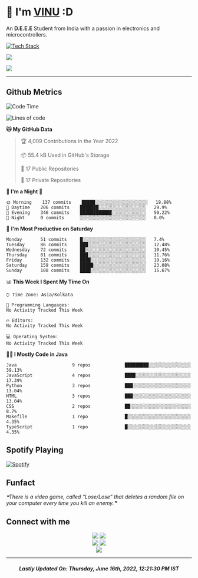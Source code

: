 # 👋 I'm [VINU](https://vinuxd.github.io) :D

An **D.E.E.E** Student from India with a passion in electronics and microcontrollers.
<br/>

[![Tech Stack](https://skillicons.dev/icons?i=c,java,py,spring,md,regex,arduino,raspberrypi,firebase,mongodb,git,heroku,netlify,androidstudio,vscode,figma,&theme=dark&perline=7)](https://t.me/VinuXD)

<a href=https://vinuxd.me><img src="https://github-readme-stats.vercel.app/api?username=vinuxd&hide=issues&show_icons=true&theme=chartreuse-dark&include_all_commits=true&count_private=true"/></a>

<a href=https://vinuxd.me><img src="http://github-readme-streak-stats.herokuapp.com?user=vinuxd&theme=chartreuse-dark&hide_border=false&date_format=j%20M%5B%20Y%5D"/></a>

---

## Github Metrics

<!--START_SECTION:waka-->
![Code Time](http://img.shields.io/badge/Code%20Time%20since%2021/1/2022-0%20secs-blue?style=plastic&logo=Codepen)

![Lines of code](https://img.shields.io/badge/From%20Hello%20World%20I%27ve%20Written-219%20Thousand%20lines%20of%20code-blue)

**🐱 My GitHub Data** 

> 🏆 4,009 Contributions in the Year 2022
 > 
> 📦 55.4 kB Used in GitHub's Storage 
 > 
> 📜 17 Public Repositories 
 > 
> 🔑 17 Private Repositories  
 > 
**👻 I'm a Night 🦉** 

```text
🌞 Morning    137 commits    █████░░░░░░░░░░░░░░░░░░░░   19.88% 
🌆 Daytime    206 commits    ███████░░░░░░░░░░░░░░░░░░   29.9% 
🌃 Evening    346 commits    ████████████░░░░░░░░░░░░░   50.22% 
🌙 Night      0 commits      ░░░░░░░░░░░░░░░░░░░░░░░░░   0.0%
```
📅 **I'm Most Productive on Saturday** 

```text
Monday       51 commits     █░░░░░░░░░░░░░░░░░░░░░░░░   7.4% 
Tuesday      86 commits     ███░░░░░░░░░░░░░░░░░░░░░░   12.48% 
Wednesday    72 commits     ██░░░░░░░░░░░░░░░░░░░░░░░   10.45% 
Thursday     81 commits     ███░░░░░░░░░░░░░░░░░░░░░░   11.76% 
Friday       132 commits    ████░░░░░░░░░░░░░░░░░░░░░   19.16% 
Saturday     159 commits    █████░░░░░░░░░░░░░░░░░░░░   23.08% 
Sunday       108 commits    ████░░░░░░░░░░░░░░░░░░░░░   15.67%
```


📊 **This Week I Spent My Time On** 

```text
⌚︎ Time Zone: Asia/Kolkata

💬 Programming Languages: 
No Activity Tracked This Week

🔥 Editors: 
No Activity Tracked This Week

💻 Operating System: 
No Activity Tracked This Week
```

**🧑‍💻 I Mostly Code in Java** 

```text
Java                     9 repos             █████████░░░░░░░░░░░░░░░░   39.13% 
JavaScript               4 repos             ████░░░░░░░░░░░░░░░░░░░░░   17.39% 
Python                   3 repos             ███░░░░░░░░░░░░░░░░░░░░░░   13.04% 
HTML                     3 repos             ███░░░░░░░░░░░░░░░░░░░░░░   13.04% 
CSS                      2 repos             ██░░░░░░░░░░░░░░░░░░░░░░░   8.7% 
Makefile                 1 repo              █░░░░░░░░░░░░░░░░░░░░░░░░   4.35% 
TypeScript               1 repo              █░░░░░░░░░░░░░░░░░░░░░░░░   4.35%
```



<!--END_SECTION:waka-->

## Spotify Playing

[![Spotify](https://spotifyxd.vercel.app/api/spotify?background_color=000000&border_color=00ff7f)](https://open.spotify.com/user/31a2knpxmuez2uo44wigmbqxjapy?si=ORyXsvpDQy6DNbodyG10lA)

## Funfact

<!--STARTS_HERE_QUOTE_README-->
<i>❝There is a video game, called “Lose/Lose” that deletes a random file on your computer every time you kill an enemy.❞</i>
<!--ENDS_HERE_QUOTE_README-->

## Connect with me

<div align="center" class="first">
<a href="https://t.me/VinuXD"><img src="https://img.shields.io/badge/Telegram-2CA5E0?style=for-the-badge&logo=telegram&logoColor=white"></a>
<a href="mailto:vinuvarsath3@gmail.com"><img src="https://img.shields.io/badge/Gmail-D14836?style=for-the-badge&logo=gmail&logoColor=white"></a>
</div>

<div align="center" class="second">
<a href="https://dev.to/VinuXD"><img src="https://img.shields.io/badge/dev.to-0A0A0A?style=for-the-badge&logo=devdotto&logoColor=white"></a>
<a href="https://stackoverflow.com/users/17960559/vinuxd"><img src="https://img.shields.io/badge/StackOverFlow-orange?style=for-the-badge&logo=stackoverflow&logoColor=white"></a>
</div>

<div align="center" class="third">
<a href="https://VinuXD.github.io"><img src="https://img.shields.io/badge/website-000000?style=for-the-badge&logo=About.me&logoColor=white"></a>
</div>

---

<!--RECENT_ACTIVITY:last_update-->
<h5 align="center">Lastly Updated On: <b>Thursday, June 16th, 2022, 12:21:30 PM IST</b></h5>
<!--RECENT_ACTIVITY:last_update_end-->

